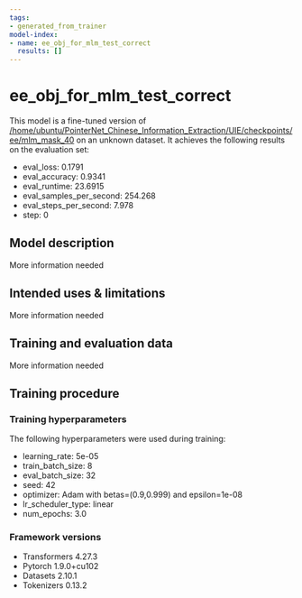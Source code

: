 ```yaml
---
tags:
- generated_from_trainer
model-index:
- name: ee_obj_for_mlm_test_correct
  results: []
---
```


<!-- This model card has been generated automatically according to the information the Trainer had access to. You
should probably proofread and complete it, then remove this comment. -->

# ee_obj_for_mlm_test_correct

This model is a fine-tuned version of [/home/ubuntu/PointerNet_Chinese_Information_Extraction/UIE/checkpoints/ee/mlm_mask_40](https://huggingface.co//home/ubuntu/PointerNet_Chinese_Information_Extraction/UIE/checkpoints/ee/mlm_mask_40) on an unknown dataset.
It achieves the following results on the evaluation set:
- eval_loss: 0.1791
- eval_accuracy: 0.9341
- eval_runtime: 23.6915
- eval_samples_per_second: 254.268
- eval_steps_per_second: 7.978
- step: 0

## Model description

More information needed

## Intended uses & limitations

More information needed

## Training and evaluation data

More information needed

## Training procedure

### Training hyperparameters

The following hyperparameters were used during training:
- learning_rate: 5e-05
- train_batch_size: 8
- eval_batch_size: 32
- seed: 42
- optimizer: Adam with betas=(0.9,0.999) and epsilon=1e-08
- lr_scheduler_type: linear
- num_epochs: 3.0

### Framework versions

- Transformers 4.27.3
- Pytorch 1.9.0+cu102
- Datasets 2.10.1
- Tokenizers 0.13.2
